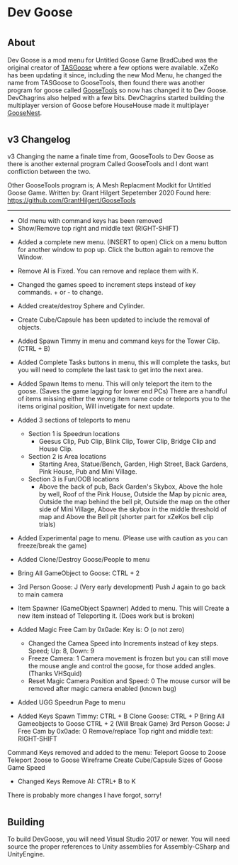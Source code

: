 # Dev Goose
# <h2> About
Dev Goose is a mod menu for Untitled Goose Game
BradCubed was the original creator of [TASGoose](https://github.com/BradCubed/TASGoose) where a few options were available.
xZeKo has been updating it since, including the new Mod Menu, he changed the name from TASGoose to GooseTools, then found there was another program for goose called [GooseTools](https://github.com/GrantHilgert/GooseTools) so now has changed it to Dev Goose.
DevChagrins also helped with a few bits. DevChagrins started building the multiplayer version of Goose before HouseHouse made it multiplayer [GooseNest](https://github.com/DevChagrins/GooseNest).

# <h2> v3 Changelog
v3
Changing the name a finale time from, GooseTools to Dev Goose as there is another external program Called GooseTools and I dont want confliction between the two.

Other GooseTools program is;
A Mesh Replacment Modkit for Untitled Goose Game. Written by: Grant Hilgert Sepetember 2020
Found here: https://github.com/GrantHilgert/GooseTools

----------------------------------------------------------------------------------------------------------------------------------------------

- Old menu with command keys has been removed 
- Show/Remove top right and middle text (RIGHT-SHIFT)
+ Added a complete new menu. (INSERT to open)
	Click on a menu button for another window to pop up. Click the button again to remove the Window.

+ Remove AI is Fixed. You can remove and replace them with K.
+ Changed the games speed to increment steps instead of key commands. + or - to change.
+ Added create/destroy Sphere and Cylinder. 
+ Create Cube/Capsule has been updated to include the removal of objects.
+ Added Spawn Timmy in menu and command keys for the Tower Clip. (CTRL + B)
+ Added Complete Tasks buttons in menu, this will complete the tasks, but you will need to complete the last task to get into the next area.
+ Added Spawn Items to menu. This will only teleport the item to the goose. (Saves the game lagging for lower end PCs)
	There are a handful of items missing either the wrong item name code or teleports you to the items original position, Will invetigate for next update.
+ Added 3 sections of teleports to menu
	+ Section 1 is Speedrun locations
		+ Geesus Clip, Pub Clip, Blink Clip, Tower Clip, Bridge Clip and House Clip.
	+ Section 2 is Area locations
		+ Starting Area, Statue/Bench, Garden, High Street, Back Gardens, Pink House, Pub and Mini Village.
	+ Section 3 is Fun/OOB locations
		+ Above the back of pub, Back Garden's Skybox, Above the hole by well, Roof of the Pink House, Outside the Map by picnic area, Outside the map behind the bell pit, Outside the map on the other side of Mini Village, Above the skybox in the middle threshold of map and Above the Bell pit (shorter part for xZeKos bell clip trials)

+ Added Experimental page to menu. (Please use with caution as you can freeze/break the game)
+ Added Clone/Destroy Goose/People to menu
+ Bring All GameObject to Goose: CTRL + 2
+ 3rd Person Goose: J (Very early development) Push J again to go back to main camera
+ Item Spawner (GameObject Spawner) Added to menu.
	This will Create a new item instead of Teleporting it. (Does work but is broken)

+ Added Magic Free Cam by 0x0ade: Key is: O (o not zero)
	+ Changed the Camea Speed into Increments instead of key steps. Speed; Up: 8, Down: 9
	+ Freeze Camera: 1
		Camera movement is frozen but you can still move the mouse angle and control the goose, for those added angles. (Thanks VHSquid)
	+ Reset Magic Camera Position and Speed: 0
		The mouse cursor will be removed after magic camera enabled (known bug)

+ Added UGG Speedrun Page to menu

+ Added Keys
	Spawn Timmy: CTRL + B
	Clone Goose: CTRL + P
	Bring All Gameobjects to Goose CTRL + 2 (Will Break Game)
	3rd Person Goose: J
	Free Cam by 0x0ade: O
	Remove/replace Top right and middle text: RIGHT-SHIFT

 Command Keys removed and added to the menu:
	Teleport Goose to 2oose
	Teleport 2oose to Goose
	Wireframe
	Create Cube/Capsule
	Sizes of Goose
	Game Speed

- Changed Keys
	Remove AI: CTRL+ B to  K

There is probably more changes I have forgot, sorry!

# <h2> Building

To build DevGoose, you will need Visual Studio 2017 or newer.
You will need source the proper references to Unity assemblies for Assembly-CSharp and UnityEngine.
